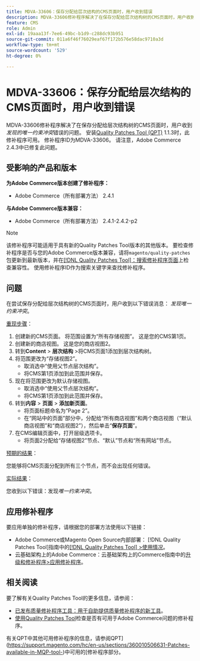```yaml
---
title: MDVA-33606：保存分配给层次结构的CMS页面时，用户收到错误
description: MDVA-33606修补程序解决了在保存分配给层次结构树的CMS页面时，用户收到*发现唯一约束冲突*错误的问题。 安装[Quality Patches Tool (QPT)](https://experienceleague.adobe.com/en/docs/commerce-operations/tools/quality-patches-tool/quality-patches-tool-to-self-serve-quality-patches) 1.1.3后，即可使用此修补程序。 修补程序ID为MDVA-33606。 请注意，Adobe Commerce 2.4.3中已修复此问题。
feature: CMS
role: Admin
exl-id: 19aaa13f-7ee6-49bc-b1d9-c288dc93b951
source-git-commit: 011a6f46f76029eaf67f172b576e58dac9710a3d
workflow-type: tm+mt
source-wordcount: '529'
ht-degree: 0%

---
```


# MDVA-33606：保存分配给层次结构的CMS页面时，用户收到错误

MDVA-33606修补程序解决了在保存分配给层次结构树的CMS页面时，用户收到&#x200B;*发现的唯一约束冲突*&#x200B;错误的问题。 安装[Quality Patches Tool (QPT)](https://experienceleague.adobe.com/en/docs/commerce-operations/tools/quality-patches-tool/quality-patches-tool-to-self-serve-quality-patches) 1.1.3时，此修补程序可用。 修补程序ID为MDVA-33606。 请注意，Adobe Commerce 2.4.3中已修复此问题。

## 受影响的产品和版本

**为Adobe Commerce版本创建了修补程序：**

* Adobe Commerce（所有部署方法） 2.4.1

**与Adobe Commerce版本兼容：**

* Adobe Commerce（所有部署方法） 2.4.1-2.4.2-p2

>[!NOTE]
>
>该修补程序可能适用于具有新的Quality Patches Tool版本的其他版本。 要检查修补程序是否与您的Adobe Commerce版本兼容，请将`magento/quality-patches`包更新到最新版本，并在[[!DNL Quality Patches Tool]：搜索修补程序页面](https://experienceleague.adobe.com/en/docs/commerce-operations/tools/quality-patches-tool/quality-patches-tool-to-self-serve-quality-patches)上检查兼容性。 使用修补程序ID作为搜索关键字来查找修补程序。

## 问题

在尝试保存分配给层次结构树的CMS页面时，用户收到以下错误消息： *发现唯一约束冲突*。

<u>重现步骤</u>：

1. 创建新的CMS页面。 将范围设置为“所有存储视图”。 这是您的CMS第1页。
1. 创建新的商店视图。 这是您的商店视图2。
1. 转到&#x200B;**Content** > **层次结构** >将CMS页面1添加到层次结构树。
1. 将范围更改为“存储视图2”。
   * 取消选中“使用父节点层次结构”。
   * 将CMS第1页添加到此范围并保存。
1. 现在将范围更改为默认存储视图。
   * 取消选中“使用父节点层次结构”。
   * 将CMS第1页添加到此范围并保存。
1. 转到&#x200B;**内容** > **页面** > **添加新页面**。
   * 将页面标题命名为“Page 2”。
   * 在“网站中的页面”部分中，分配给“所有商店视图”和两个商店视图（“默认商店视图”和“商店视图2”），然后单击“**保存页面**”。
1. 在CMS编辑页面中，打开层级选项卡。
   * 将页面2分配给“存储视图2”节点、“默认”节点和“所有网站”节点。

<u>预期的结果</u>：

您能够将CMS页面分配到所有三个节点，而不会出现任何错误。

<u>实际结果</u>：

您收到以下错误：发现&#x200B;*唯一约束冲突*。

## 应用修补程序

要应用单独的修补程序，请根据您的部署方法使用以下链接：

* Adobe Commerce或Magento Open Source内部部署： [!DNL Quality Patches Tool]指南中的[[!DNL Quality Patches Tool] >使用情况](/help/tools/quality-patches-tool/usage.md)。
* 云基础架构上的Adobe Commerce：云基础架构上的Commerce指南中的[升级和修补程序>应用修补程序](https://experienceleague.adobe.com/docs/commerce-cloud-service/user-guide/develop/upgrade/apply-patches.html)。

## 相关阅读

要了解有关Quality Patches Tool的更多信息，请参阅：

* [已发布质量修补程序工具：用于自助提供质量修补程序的新工具](https://experienceleague.adobe.com/en/docs/commerce-operations/tools/quality-patches-tool/quality-patches-tool-to-self-serve-quality-patches)。
* [使用Quality Patches Tool](/help/tools/quality-patches-tool/patches-available-in-qpt/check-patch-for-magento-issue-with-magento-quality-patches.md)检查是否有可用于Adobe Commerce问题的修补程序。

有关QPT中其他可用修补程序的信息，请参阅QPT](https://support.magento.com/hc/en-us/sections/360010506631-Patches-available-in-MQP-tool-)中可用的[修补程序部分。
